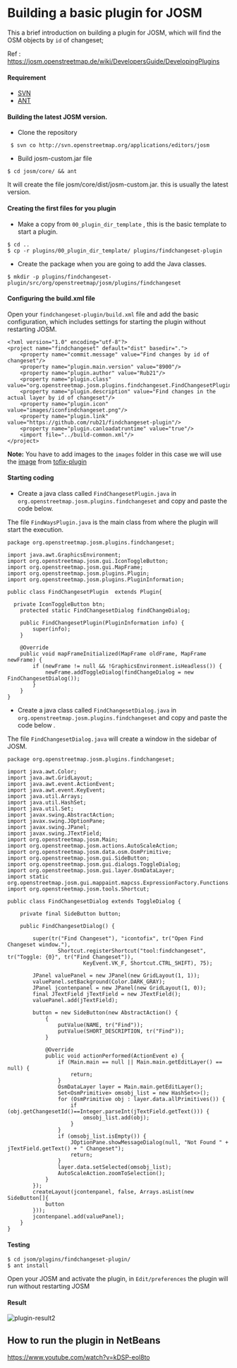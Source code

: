 
# Building a basic plugin for JOSM

This a brief introduction  on building  a plugin for JOSM, which will find the OSM objects by `id` of changeset;

Ref : https://josm.openstreetmap.de/wiki/DevelopersGuide/DevelopingPlugins

#### Requirement

- [SVN](https://subversion.apache.org/)
- [ANT](http://ant.apache.org/)


#### Building the latest JOSM version. 

- Clone  the repository

```
 $ svn co http://svn.openstreetmap.org/applications/editors/josm

```

- Build josm-custom.jar file


```
$ cd josm/core/ && ant
```

It will create the file josm/core/dist/josm-custom.jar.  this is usually the latest version.


#### Creating the first files for you plugin

- Make a copy from `00_plugin_dir_template` , this is the basic template to start a plugin.

```
$ cd ..
$ cp -r plugins/00_plugin_dir_template/ plugins/findchangeset-plugin

```

- Create the package when you are going to add the Java classes.

```
$ mkdir -p plugins/findchangeset-plugin/src/org/openstreetmap/josm/plugins/findchangeset

```


#### Configuring the build.xml file

Open your `findchangeset-plugin/build.xml` file and add the basic configuration, which includes settings for starting the plugin without restarting JOSM.


```
<?xml version="1.0" encoding="utf-8"?>
<project name="findchangeset" default="dist" basedir=".">
    <property name="commit.message" value="Find changes by id of changeset"/>
    <property name="plugin.main.version" value="8900"/>
    <property name="plugin.author" value="Rub21"/>
    <property name="plugin.class" value="org.openstreetmap.josm.plugins.findchangeset.FindChangesetPlugin"/>
    <property name="plugin.description" value="Find changes in the actual layer by id of changeset"/>
    <property name="plugin.icon" value="images/iconfindchangeset.png"/>
    <property name="plugin.link" value="https://github.com/rub21/findchangeset-plugin"/>
    <property name="plugin.canloadatruntime" value="true"/>
    <import file="../build-common.xml"/>  
</project>

```

**Note:** 
You have to add images to the `images` folder in this case we will use the [image](https://raw.githubusercontent.com/JOSM/tofix-plugin/master/images/icontofix.png) from [tofix-plugin](https://github.com/JOSM/tofix-plugin)

#### Starting coding

- Create a java class called `FindChangesetPlugin.java` in `org.openstreetmap.josm.plugins.findchangeset` and copy and paste the code below.

The  file `FindWaysPlugin.java` is the main class from  where the plugin  will start the execution.


```
package org.openstreetmap.josm.plugins.findchangeset;

import java.awt.GraphicsEnvironment;
import org.openstreetmap.josm.gui.IconToggleButton;
import org.openstreetmap.josm.gui.MapFrame;
import org.openstreetmap.josm.plugins.Plugin;
import org.openstreetmap.josm.plugins.PluginInformation;

public class FindChangesetPlugin  extends Plugin{

  private IconToggleButton btn;
    protected static FindChangesetDialog findChangeDialog;
 
    public FindChangesetPlugin(PluginInformation info) {
        super(info);
    }

    @Override
    public void mapFrameInitialized(MapFrame oldFrame, MapFrame newFrame) {
        if (newFrame != null && !GraphicsEnvironment.isHeadless()) {
            newFrame.addToggleDialog(findChangeDialog = new FindChangesetDialog());
        }
    }
}
```


- Create a java class called `FindChangesetDialog.java` in `org.openstreetmap.josm.plugins.findchangeset` and copy and paste the code below .

The file `FindChangesetDialog.java` will create a window in the sidebar of JOSM.

```
package org.openstreetmap.josm.plugins.findchangeset;

import java.awt.Color;
import java.awt.GridLayout;
import java.awt.event.ActionEvent;
import java.awt.event.KeyEvent;
import java.util.Arrays;
import java.util.HashSet;
import java.util.Set;
import javax.swing.AbstractAction;
import javax.swing.JOptionPane;
import javax.swing.JPanel;
import javax.swing.JTextField;
import org.openstreetmap.josm.Main;
import org.openstreetmap.josm.actions.AutoScaleAction;
import org.openstreetmap.josm.data.osm.OsmPrimitive;
import org.openstreetmap.josm.gui.SideButton;
import org.openstreetmap.josm.gui.dialogs.ToggleDialog;
import org.openstreetmap.josm.gui.layer.OsmDataLayer;
import static org.openstreetmap.josm.gui.mappaint.mapcss.ExpressionFactory.Functions.tr;
import org.openstreetmap.josm.tools.Shortcut;

public class FindChangesetDialog extends ToggleDialog {

    private final SideButton button;

    public FindChangesetDialog() {

        super(tr("Find Changeset"), "icontofix", tr("Open Find Changeset window."),
                Shortcut.registerShortcut("tool:findchangeset", tr("Toggle: {0}", tr("Find Changeset")),
                        KeyEvent.VK_F, Shortcut.CTRL_SHIFT), 75);

        JPanel valuePanel = new JPanel(new GridLayout(1, 1));
        valuePanel.setBackground(Color.DARK_GRAY);
        JPanel jcontenpanel = new JPanel(new GridLayout(1, 0));
        final JTextField jTextField = new JTextField();
        valuePanel.add(jTextField);

        button = new SideButton(new AbstractAction() {
            {
                putValue(NAME, tr("Find"));               
                putValue(SHORT_DESCRIPTION, tr("Find"));
            }

            @Override
            public void actionPerformed(ActionEvent e) {
                if (Main.main == null || Main.main.getEditLayer() == null) {
                    return;
                }
                OsmDataLayer layer = Main.main.getEditLayer();
                Set<OsmPrimitive> omsobj_list = new HashSet<>();
                for (OsmPrimitive obj : layer.data.allPrimitives()) {
                    if (obj.getChangesetId()==Integer.parseInt(jTextField.getText())) {
                        omsobj_list.add(obj);
                    }
                }
                if (omsobj_list.isEmpty()) {
                    JOptionPane.showMessageDialog(null, "Not Found " + jTextField.getText() + " Changeset");
                    return;
                }
                layer.data.setSelected(omsobj_list);
                AutoScaleAction.zoomToSelection();
            }
        });
        createLayout(jcontenpanel, false, Arrays.asList(new SideButton[]{
            button
        }));
        jcontenpanel.add(valuePanel);
    }
}

```


#### Testing

```
$ cd jsom/plugins/findchangeset-plugin/
$ ant install

```

Open your JOSM and activate the plugin, in `Edit/preferences` the plugin will run without restarting JOSM

#### Result

![plugin-result2](https://cloud.githubusercontent.com/assets/1152236/11529300/1ded5404-9912-11e5-8933-631db0349f69.gif)


## How to run the plugin in NetBeans

https://www.youtube.com/watch?v=kDSP-eol8to
